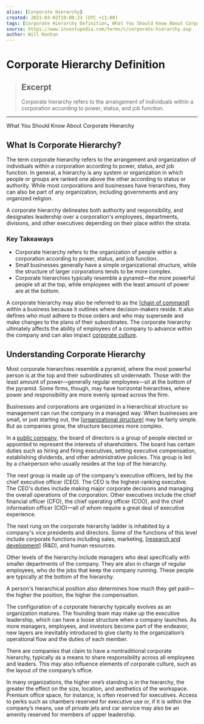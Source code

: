 ```yaml
---
alias: [Corporate Hierarchy]
created: 2021-03-02T19:00:23 (UTC +11:00)
tags: [Corporate Hierarchy Definition, What You Should Know About Corporate Hierarchy]
source: https://www.investopedia.com/terms/c/corporate-hierarchy.asp
author: Will Kenton
---
```


# Corporate Hierarchy Definition

> ## Excerpt
> Corporate hierarchy refers to the arrangement of individuals within a corporation according to power, status, and job function.

---

What You Should Know About Corporate Hierarchy
## What Is Corporate Hierarchy?

The term corporate hierarchy refers to the arrangement and organization of individuals within a corporation according to power, status, and job function. In general, a hierarchy is any system or organization in which people or groups are ranked one above the other according to status or authority. While most corporations and businesses have hierarchies, they can also be part of any organization, including governments and any organized religion.

A corporate hierarchy delineates both authority and responsibility, and designates leadership over a corporation's employees, departments, divisions, and other executives depending on their place within the strata.

### Key Takeaways

-   Corporate hierarchy refers to the organization of people within a corporation according to power, status, and job function.
-   Small businesses generally have a simple organizational structure, while the structure of larger corporations tends to be more complex.
-   Corporate hierarchies typically resemble a pyramid—the more powerful people sit at the top, while employees with the least amount of power are at the bottom.

A corporate hierarchy may also be referred to as the [[chain of command]](https://www.investopedia.com/terms/o/organizational-structure.asp) within a business because it outlines where decision-makers reside. It also defines who must adhere to those orders and who may supersede and make changes to the plans of their subordinates. The corporate hierarchy ultimately affects the ability of employees of a company to advance within the company and can also impact [corporate culture](https://www.investopedia.com/terms/c/corporate-culture.asp).

## Understanding Corporate Hierarchy

Most corporate hierarchies resemble a pyramid, where the most powerful person is at the top and their subordinates sit underneath. Those with the least amount of power—generally regular employees—sit at the bottom of the pyramid. Some firms, though, may have horizontal hierarchies, where power and responsibility are more evenly spread across the firm.

Businesses and corporations are organized in a hierarchical structure so management can run the company in a managed way. When businesses are small, or just starting out, the [[organizational structure]](https://www.investopedia.com/terms/o/organizational-structure.asp) may be fairly simple. But as companies grow, the structure becomes more complex.

In a [public company](https://www.investopedia.com/terms/p/publiccompany.asp), the board of directors is a group of people elected or appointed to represent the interests of shareholders. The board has certain duties such as hiring and firing executives, setting executive compensation, establishing dividends, and other administrative policies. This group is led by a chairperson who usually resides at the top of the hierarchy.

The next group is made up of the company's executive officers, led by the chief executive officer (CEO). The CEO is the highest-ranking executive. The CEO's duties include making major corporate decisions and managing the overall operations of the corporation. Other executives include the chief financial officer (CFO), the chief operating officer (COO), and the chief information officer (CIO)—all of whom require a great deal of executive experience.

The next rung on the corporate hierarchy ladder is inhabited by a company's vice presidents and directors. Some of the functions of this level include corporate functions including sales, marketing, [[research and development]](https://www.investopedia.com/ask/answers/042815/what-difference-between-research-and-development-and-product-development.asp) (R&D), and human resources.

Other levels of the hierarchy include managers who deal specifically with smaller departments of the company. They are also in charge of regular employees, who do the jobs that keep the company running. These people are typically at the bottom of the hierarchy.

A person's hierarchical position also determines how much they get paid—the higher the position, the higher the compensation.

The configuration of a corporate hierarchy typically evolves as an organization matures. The founding team may make up the executive leadership, which can have a loose structure when a company launches. As more managers, employees, and investors become part of the endeavor, new layers are inevitably introduced to give clarity to the organization’s operational flow and the duties of each member.

There are companies that claim to have a nontraditional corporate hierarchy, typically as a means to share responsibility across all employees and leaders. This may also influence elements of corporate culture, such as the layout of the company’s office.

In many organizations, the higher one’s standing is in the hierarchy, the greater the effect on the size, location, and aesthetics of the workspace. Premium office space, for instance, is often reserved for executives. Access to perks such as chambers reserved for executive use or, if it is within the company’s means, use of private jets and car service may also be an amenity reserved for members of upper leadership.
